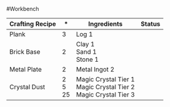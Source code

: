 #Workbench 

| Crafting Recipe | *            | Ingredients                                                          | Status |
| --------------- | ------------ | -------------------------------------------------------------------- | ------ |
| Plank           | 3            | Log 1                                                                |        |
| Brick Base      | 2            | Clay 1<br>Sand 1<br>Stone 1                                          |        |
| Metal Plate     | 2            | Metal Ingot 2                                                        |        |
| Crystal Dust    | 2<br>5<br>25 | Magic Crystal Tier 1<br>Magic Crystal Tier 2<br>Magic Crystal Tier 3 |        |

